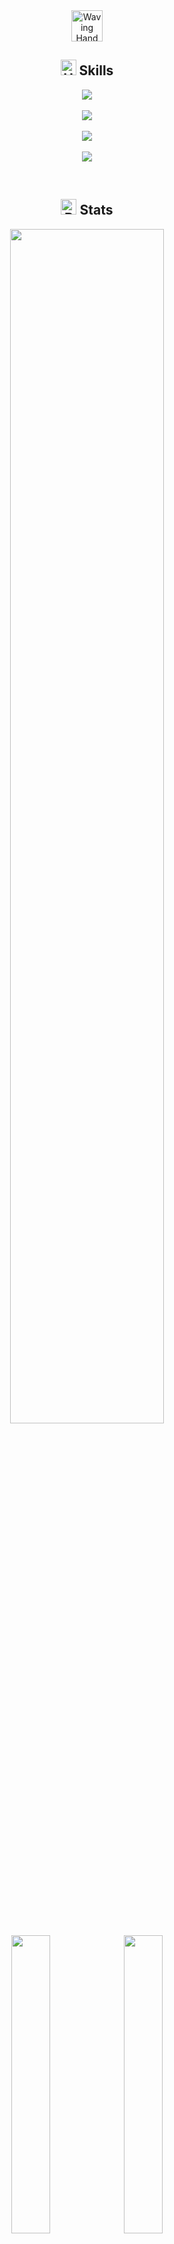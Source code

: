 <!--
**may54ther/may54ther** is a ✨ _special_ ✨ repository because its `README.md` (this file) appears on your GitHub profile.

Here are some ideas to get you started:

- 🔭 I’m currently working on ...
- 🌱 I’m currently learning ...
- 👯 I’m looking to collaborate on ...
- 🤔 I’m looking for help with ...
- 💬 Ask me about ...
- 📫 How to reach me: ...
- 😄 Pronouns: ...
- ⚡ Fun fact: ...
-->

<div align="center">
 
<img src="https://raw.githubusercontent.com/Tarikul-Islam-Anik/Animated-Fluent-Emojis/master/Emojis/Hand%20gestures/Waving%20Hand%20Light%20Skin%20Tone.png" alt="Waving Hand Light Skin Tone" width="50" height="50" />

<br/> 

## <img src="https://raw.githubusercontent.com/Tarikul-Islam-Anik/Animated-Fluent-Emojis/master/Emojis/Objects/Hammer%20and%20Wrench.png" alt="Hammer and Wrench" width="25" height="25" /> Skills

<p align="center">
    <img src="https://skillicons.dev/icons?i=java,spring,gradle,hibernate,mysql" /> <br/> <br/>
    <img src="https://skillicons.dev/icons?i=git,bash,vscode,idea" />  <br/> <br/>
    <img src="https://skillicons.dev/icons?i=githubactions,docker,aws,linux" />  <br/> <br/>
    <img src="https://skillicons.dev/icons?i=discord,notion,figma,ps" />
</p>

<br/> 

## <img src="https://raw.githubusercontent.com/Tarikul-Islam-Anik/Animated-Fluent-Emojis/master/Emojis/Objects/Bar%20Chart.png" alt="Bar Chart" width="25" height="25" /> Stats

 <img src="http://github-profile-summary-cards.vercel.app/api/cards/profile-details?username=may54ther&theme=algolia" width="70%" />
 <img src="http://github-profile-summary-cards.vercel.app/api/cards/repos-per-language?username=may54ther&theme=algolia" width="35%" />
 <img src="http://github-profile-summary-cards.vercel.app/api/cards/stats?username=may54ther&theme=algolia" width="35%" />

</div>

